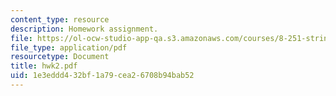 ```yaml
---
content_type: resource
description: Homework assignment.
file: https://ol-ocw-studio-app-qa.s3.amazonaws.com/courses/8-251-string-theory-for-undergraduates-spring-2007/1e3eddd432bf1a79cea26708b94bab52_hwk2.pdf
file_type: application/pdf
resourcetype: Document
title: hwk2.pdf
uid: 1e3eddd4-32bf-1a79-cea2-6708b94bab52
---
```

